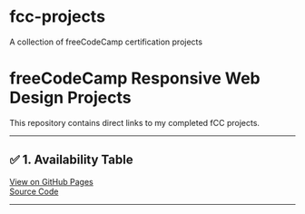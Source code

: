 # fcc-projects
A collection of freeCodeCamp certification projects
# freeCodeCamp Responsive Web Design Projects

This repository contains direct links to my completed fCC projects.

---

## ✅ 1. Availability Table  
[View on GitHub Pages](https://jasonkong-coder.github.io/fcc-availability-table/)  
[Source Code](https://github.com/JasonKong-coder/fcc-availability-table)

---